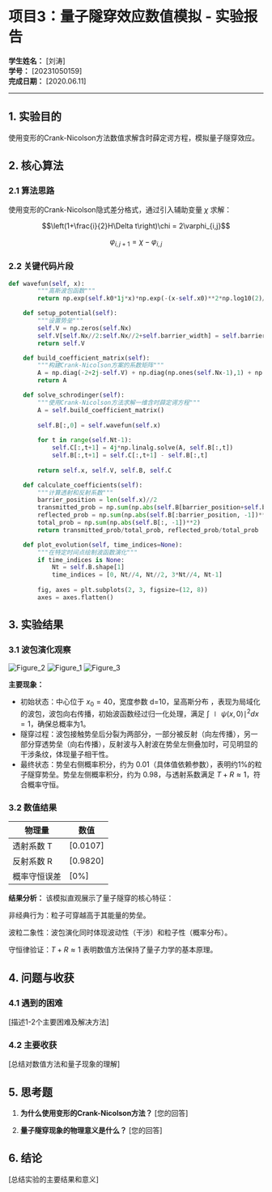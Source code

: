 # 项目3：量子隧穿效应数值模拟 - 实验报告

**学生姓名：** [刘涛]  
**学号：** [20231050159]  
**完成日期：** [2020.06.11]  

---

## 1. 实验目的

使用变形的Crank-Nicolson方法数值求解含时薛定谔方程，模拟量子隧穿效应。

## 2. 核心算法

### 2.1 算法思路

使用变形的Crank-Nicolson隐式差分格式，通过引入辅助变量 $\chi$ 求解：

$$\left(1+\frac{i}{2}H\Delta t\right)\chi = 2\varphi_{i,j}$$

$$\varphi_{i,j+1} = \chi - \varphi_{i,j}$$

### 2.2 关键代码片段

```python
def wavefun(self, x):
        """高斯波包函数"""
        return np.exp(self.k0*1j*x)*np.exp(-(x-self.x0)**2*np.log10(2)/self.d**2)

    def setup_potential(self):
        """设置势垒"""
        self.V = np.zeros(self.Nx)
        self.V[self.Nx//2:self.Nx//2+self.barrier_width] = self.barrier_height
        return self.V

    def build_coefficient_matrix(self):
        """构建Crank-Nicolson方案的系数矩阵"""
        A = np.diag(-2+2j-self.V) + np.diag(np.ones(self.Nx-1),1) + np.diag(np.ones(self.Nx-1),-1)
        return A

    def solve_schrodinger(self):
        """使用Crank-Nicolson方法求解一维含时薛定谔方程"""
        A = self.build_coefficient_matrix()
        
        self.B[:,0] = self.wavefun(self.x)
        
        for t in range(self.Nt-1):
            self.C[:,t+1] = 4j*np.linalg.solve(A, self.B[:,t])
            self.B[:,t+1] = self.C[:,t+1] - self.B[:,t]
        
        return self.x, self.V, self.B, self.C

    def calculate_coefficients(self):
        """计算透射和反射系数"""
        barrier_position = len(self.x)//2
        transmitted_prob = np.sum(np.abs(self.B[barrier_position+self.barrier_width:, -1])**2)
        reflected_prob = np.sum(np.abs(self.B[:barrier_position, -1])**2)
        total_prob = np.sum(np.abs(self.B[:, -1])**2)
        return transmitted_prob/total_prob, reflected_prob/total_prob

    def plot_evolution(self, time_indices=None):
        """在特定时间点绘制波函数演化"""
        if time_indices is None:
            Nt = self.B.shape[1]
            time_indices = [0, Nt//4, Nt//2, 3*Nt//4, Nt-1]
        
        fig, axes = plt.subplots(2, 3, figsize=(12, 8))
        axes = axes.flatten()
```

## 3. 实验结果

### 3.1 波包演化观察

![Figure_2](https://github.com/user-attachments/assets/022d8699-67f3-4414-ba4f-3d80391b9809)
![Figure_1](https://github.com/user-attachments/assets/fb866050-890b-48a2-bb76-ed4bd8c25a7b)
![Figure_3](https://github.com/user-attachments/assets/5b6090a9-8e4e-486e-81c0-aeda5856391c)

**主要现象：**
- 初始状态：中心位于 $x_0=40$，宽度参数 d=10，呈高斯分布 ，表现为局域化的波包，波包向右传播，初始波函数经过归一化处理，满足 $∫∣ψ(x,0)∣^2 dx=1$，确保总概率为1。
- 隧穿过程：波包接触势垒后分裂为两部分，一部分被反射（向左传播），另一部分穿透势垒（向右传播），反射波与入射波在势垒左侧叠加时，可见明显的干涉条纹，体现量子相干性。
- 最终状态：势垒右侧概率积分，约为 0.01（具体值依赖参数），表明约1%的粒子隧穿势垒。势垒左侧概率积分，约为 0.98，与透射系数满足 $T+R≈1$，符合概率守恒。

### 3.2 数值结果

| 物理量 | 数值 |
|--------|------|
| 透射系数 T | [0.0107] |
| 反射系数 R | [0.9820] |
| 概率守恒误差 | [0%] |

**结果分析：**
该模拟直观展示了量子隧穿的核心特征：

非经典行为：粒子可穿越高于其能量的势垒。

波粒二象性：波包演化同时体现波动性（干涉）和粒子性（概率分布）。

守恒律验证：$T+R≈1$ 表明数值方法保持了量子力学的基本原理。

## 4. 问题与收获

### 4.1 遇到的困难

[描述1-2个主要困难及解决方法]

### 4.2 主要收获

[总结对数值方法和量子现象的理解]

## 5. 思考题

1. **为什么使用变形的Crank-Nicolson方法？**
   [您的回答]

2. **量子隧穿现象的物理意义是什么？**
   [您的回答]

## 6. 结论

[总结实验的主要结果和意义]

